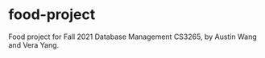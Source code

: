 # food-project

Food project for Fall 2021 Database Management CS3265, by Austin Wang and Vera Yang.
